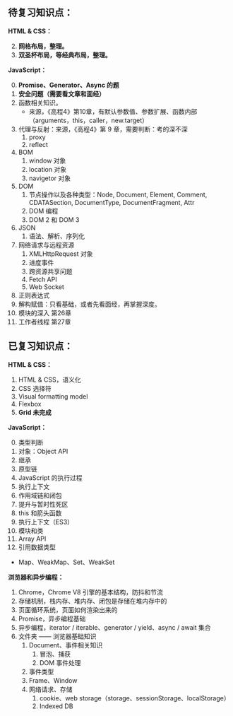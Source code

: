 ## 待复习知识点：

**HTML & CSS：**

2. **网格布局，整理。**
3. **双圣杯布局，等经典布局，整理。**



**JavaScript：**

0. **Promise、Generator、Async 的题**
1. **安全问题（需要看文章和面经）**
4. 函数相关知识。
   - 来源，《高程4》第10章，有默认参数值、参数扩展、函数内部（arguments，this，caller，new.target）
5. 代理与反射：来源，《高程4》第 9 章，需要判断：考的深不深
   1. proxy
   2. reflect
6. BOM
   1. window 对象
   2. location 对象
   3. navigetor 对象
7. DOM
   1. 节点操作以及各种类型：Node, Document, Element, Comment, CDATASection, DocumentType, DocumentFragment, Attr
   2. DOM 编程
   3. DOM 2  和 DOM 3
8. JSON
   1. 语法、解析、序列化
9. 网络请求与远程资源
   1. XMLHttpRequest 对象
   2. 进度事件
   3. 跨资源共享问题
   4. Fetch API
   5. Web Socket
10. 正则表达式
11. 解构赋值：只看基础，或者先看面经，再掌握深度。
12. 模块的深入 第26章
13. 工作者线程 第27章



## 已复习知识点：

**HTML & CSS：**

1.  HTML & CSS，语义化
2. CSS 选择符
3.  Visual formatting model
4.  Flexbox
5.  **Grid 未完成**

**JavaScript：**

0. 类型判断
1. 对象：Object API
2. 继承
3. 原型链
4. JavaScript 的执行过程
5. 执行上下文
6. 作用域链和闭包
7. 提升与暂时性死区
8. this 和箭头函数
9. 执行上下文（ES3）
10. 模块和类
11. Array API
12. 引用数据类型

-   Map、WeakMap、Set、WeakSet



**浏览器和异步编程：**

1. Chrome，Chrome V8 引擎的基本结构，防抖和节流
2. 存储机制，栈内存、堆内存、闭包是存储在堆内存中的
3. 页面循环系统，页面如何渲染出来的
4. Promise，异步编程基础
5. 异步编程，iterator / iterable、generator / yield、async / await 集合
6. 文件夹 —— 浏览器基础知识
   1. Document、事件相关知识
      1. 冒泡、捕获
      2. DOM 事件处理
   2. 事件类型
   3. Frame、Window
   4. 网络请求、存储
      1. cookie、web storage（storage、sessionStorage、localStorage）
      2. Indexed DB


